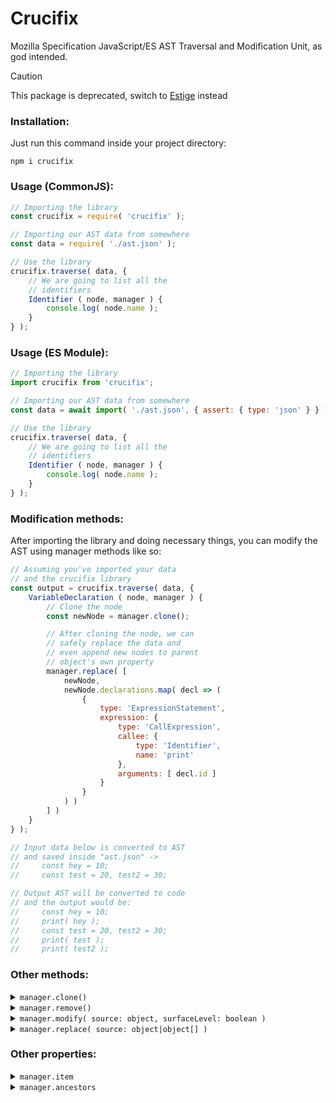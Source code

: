 # Crucifix
Mozilla Specification JavaScript/ES AST Traversal and Modification Unit, as god intended.

> [!CAUTION]
> This package is deprecated, switch to [Estige](https://github.com/citrizon/estige) instead

### Installation:
Just run this command inside your project directory:
```
npm i crucifix
```

### Usage (CommonJS):
```js
// Importing the library
const crucifix = require( 'crucifix' );

// Importing our AST data from somewhere
const data = require( './ast.json' );

// Use the library
crucifix.traverse( data, {
    // We are going to list all the
    // identifiers
    Identifier ( node, manager ) {
        console.log( node.name );
    }
} );
```

### Usage (ES Module):
```js
// Importing the library
import crucifix from 'crucifix';

// Importing our AST data from somewhere
const data = await import( './ast.json', { assert: { type: 'json' } } );

// Use the library
crucifix.traverse( data, {
    // We are going to list all the
    // identifiers
    Identifier ( node, manager ) {
        console.log( node.name );
    }
} );
```

### Modification methods:
After importing the library and doing necessary things, you can modify the AST using manager methods like so:
```js
// Assuming you've imported your data
// and the crucifix library
const output = crucifix.traverse( data, {
    VariableDeclaration ( node, manager ) {
        // Clone the node
        const newNode = manager.clone();

        // After cloning the node, we can
        // safely replace the data and
        // even append new nodes to parent
        // object's own property
        manager.replace( [
            newNode,
            newNode.declarations.map( decl => (
                {
                    type: 'ExpressionStatement',
                    expression: {
                        type: 'CallExpression',
                        callee: {
                            type: 'Identifier',
                            name: 'print'
                        },
                        arguments: [ decl.id ]
                    }
                }
            ) )
        ] )
    }
} );

// Input data below is converted to AST
// and saved inside "ast.json" ->
//     const hey = 10;
//     const test = 20, test2 = 30;

// Output AST will be converted to code
// and the output would be:
//     const hey = 10;
//     print( hey );
//     const test = 20, test2 = 30;
//     print( test );
//     print( test2 );
```

### Other methods:
<details>
    <summary><code>manager.clone()</code></summary>
    <blockquote>Clones the node for user to do changes that does not affect the original node.</blockquote>
</details>
<details>
    <summary><code>manager.remove()</code></summary>
    <blockquote>Removes the node from the list or the property itself.</blockquote>
</details>
<details>
    <summary><code>manager.modify( source: object, surfaceLevel: boolean )</code></summary>
    <blockquote>Modifies the current property. When <code>surfaceLevel</code> is true, it copies the properties of source directly to the current property, otherwise it recursively scans through the objects to deeply modify without directly modifying the property itself.</blockquote>
</details>
<details>
    <summary><code>manager.replace( source: object|object[] )</code></summary>
    <blockquote>Replaces the current property. When an array is given, it flats out the array to append nodes to the parent object's property.</blockquote>
</details>

### Other properties:
<details>
    <summary><code>manager.item</code></summary>
    <blockquote>Returns the current node.</blockquote>
</details>
<details>
    <summary><code>manager.ancestors</code></summary>
    <blockquote>Returns the list of ancestors of the current node.</blockquote>
</details>
